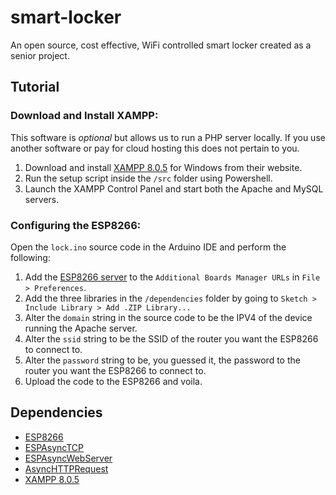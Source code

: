 # smart-locker

An open source, cost effective, WiFi controlled smart locker created as a senior project. 

## Tutorial

### Download and Install XAMPP:

This software is _optional_ but allows us to run a PHP server locally.
If you use another software or pay for cloud hosting this does not pertain to you.

1. Download and install [XAMPP 8.0.5](https://www.apachefriends.org/index.html) for Windows from their website.
2. Run the setup script inside the `/src` folder using Powershell.
3. Launch the XAMPP Control Panel and start both the Apache and MySQL servers.

### Configuring the ESP8266:

Open the `lock.ino` source code in the Arduino IDE and perform the following:
1. Add the [ESP8266 server](https://arduino.esp8266.com/stable/package_esp8266com_index.json) to the `Additional Boards Manager URLs` in `File > Preferences`.
2. Add the three libraries in the `/dependencies` folder by going to `Sketch > Include Library > Add .ZIP Library...` 
3. Alter the `domain` string in the source code to be the IPV4 of the device running the Apache server.
4. Alter the `ssid` string to be the SSID of the router you want the ESP8266 to connect to.
5. Alter the `password` string to be, you guessed it, the password to the router you want the ESP8266 to connect to.
6. Upload the code to the ESP8266 and voila.

## Dependencies ##
* [ESP8266](https://www.espressif.com/en/products/socs/esp8266)
* [ESPAsyncTCP](https://github.com/me-no-dev/ESPAsyncTCP)
* [ESPAsyncWebServer](https://github.com/me-no-dev/ESPAsyncWebServer)
* [AsyncHTTPRequest](https://github.com/khoih-prog/AsyncHTTPRequest_Generic)
* [XAMPP 8.0.5](https://www.apachefriends.org/index.html)
